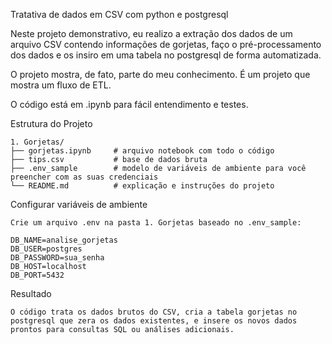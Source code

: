 Tratativa de dados em CSV com python e postgresql

Neste projeto demonstrativo, eu realizo a extração dos dados de um arquivo CSV contendo informações de gorjetas, faço o pré-processamento dos dados e os insiro em uma tabela no postgresql de forma automatizada. 

O projeto mostra, de fato, parte do meu conhecimento. É um projeto que mostra um fluxo de ETL.

O código está em .ipynb para fácil entendimento e testes.


Estrutura do Projeto

    1. Gorjetas/
    ├── gorjetas.ipynb     # arquivo notebook com todo o código
    ├── tips.csv           # base de dados bruta
    ├── .env_sample        # modelo de variáveis de ambiente para você preencher com as suas credenciais 
    └── README.md          # explicação e instruções do projeto 

Configurar variáveis de ambiente
    
    Crie um arquivo .env na pasta 1. Gorjetas baseado no .env_sample:

    DB_NAME=analise_gorjetas
    DB_USER=postgres
    DB_PASSWORD=sua_senha
    DB_HOST=localhost
    DB_PORT=5432

Resultado

    O código trata os dados brutos do CSV, cria a tabela gorjetas no postgresql que zera os dados existentes, e insere os novos dados prontos para consultas SQL ou análises adicionais.
